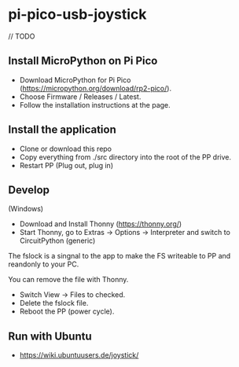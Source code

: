 # pi-pico-usb-joystick

// TODO

## Install MicroPython on Pi Pico

- Download MicroPython for Pi Pico (https://micropython.org/download/rp2-pico/).
- Choose Firmware / Releases / Latest.
- Follow the installation instructions at the page.

## Install the application
- Clone or download this repo
- Copy everything from ./src directory into the root of the PP drive.
- Restart PP (Plug out, plug in)

## Develop

(Windows)

- Download and Install Thonny (https://thonny.org/)
- Start Thonny, go to Extras -> Options -> Interpreter and switch to CircuitPython (generic)

The fslock is a singnal to the app to make the FS writeable to PP and reandonly to your PC.

You can remove the file with Thonny.

- Switch View -> Files to checked.
- Delete the fslock file.
- Reboot the PP (power cycle).

## Run with Ubuntu

- https://wiki.ubuntuusers.de/joystick/
